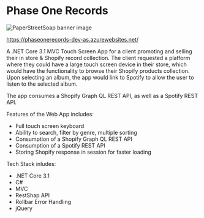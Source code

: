 # Phase One Records

![PaperStreetSoap banner image](https://paperstreetsoap.blob.core.windows.net/site/phaseonerecords.png)

https://phaseonerecords-dev-as.azurewebsites.net/

A .NET Core 3.1 MVC Touch Screen App for a client promoting and selling their in store & Shopify record collection.
The client requested a platform where they could have a large touch screen device in their store, which would have the functionality to browse their Shopify products collection. Upon selecting an album, the app would link to Spotify to allow the user to listen to the selected album.

The app consumes a Shopify Graph QL REST API, as well as a Spotify REST API.

Features of the Web App includes:

* Full touch screen keyboard
* Ability to search, filter by genre, multiple sorting
* Consumption of a Shopify Graph QL REST API
* Consumption of a Spotify REST API
* Storing Shopify response in session for faster loading

Tech Stack inludes:

* .NET Core 3.1
* C#
* MVC
* RestShap API
* Rollbar Error Handling
* jQuery
